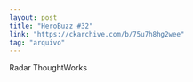 ```yaml
---
layout: post
title: "HeroBuzz #32"
link: "https://ckarchive.com/b/75u7h8hg2wee"
tag: "arquivo"
---
```

Radar ThoughtWorks
